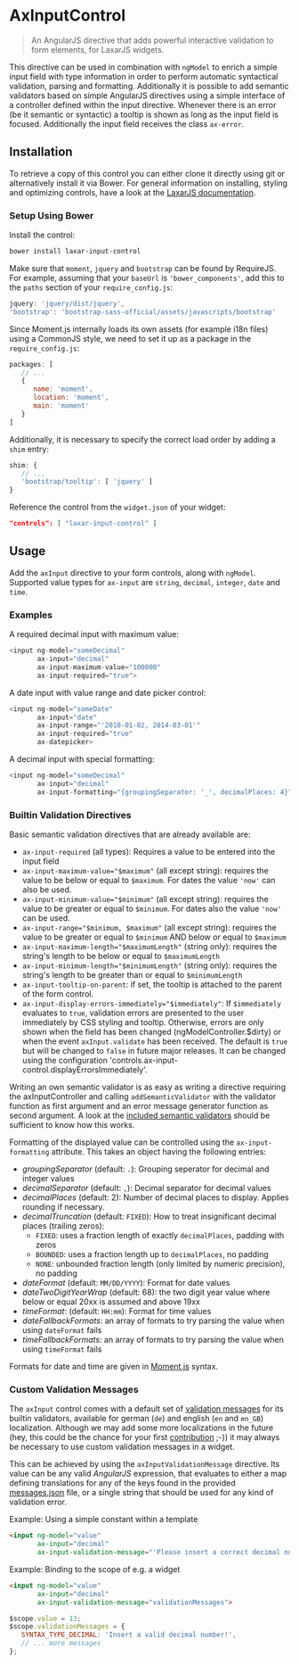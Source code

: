 # AxInputControl

> An AngularJS directive that adds powerful interactive validation to form elements, for LaxarJS widgets.

This directive can be used in combination with `ngModel` to enrich a simple input field with type information in order to perform automatic syntactical validation, parsing and formatting.
Additionally it is possible to add semantic validators based on simple AngularJS directives using a simple interface of a controller defined within the input directive.
Whenever there is an error (be it semantic or syntactic) a tooltip is shown as long as the input field is focused.
Additionally the input field receives the class `ax-error`.


## Installation

To retrieve a copy of this control you can either clone it directly using git or alternatively install it via Bower.
For general information on installing, styling and optimizing controls, have a look at the [LaxarJS documentation](https://github.com/LaxarJS/laxar/blob/master/docs/manuals/installing_controls.md).

### Setup Using Bower

Install the control:

```sh
bower install laxar-input-control
```

Make sure that `moment`, `jquery` and `bootstrap` can be found by RequireJS.
For example, assuming that your `baseUrl` is `'bower_components'`, add this to the `paths` section of your `require_config.js`:

```js
jquery: 'jquery/dist/jquery',
'bootstrap': 'bootstrap-sass-official/assets/javascripts/bootstrap'
```

Since Moment.js internally loads its own assets (for example i18n files) using a CommonJS style, we need to set it up as a package in the `require_config.js`:

```js
packages: [
   // ...
   {
      name: 'moment',
      location: 'moment',
      main: 'moment'
   }
]
```

Additionally, it is necessary to specify the correct load order by adding a `shim` entry:

```js
shim: {
   // ...
   'bootstrap/tooltip': [ 'jquery' ]
}
```

Reference the control from the `widget.json` of your widget:

```json
"controls": [ "laxar-input-control" ]
```


## Usage

Add the `axInput` directive to your form controls, along with `ngModel`.
Supported value types for `ax-input` are `string`, `decimal`, `integer`, `date` and `time`.


### Examples

A required decimal input with maximum value:
```js
<input ng-model="someDecimal"
       ax-input="decimal"
       ax-input-maximum-value="100000"
       ax-input-required="true">
```
A date input with value range and date picker control:
```js
<input ng-model="someDate"
       ax-input="date"
       ax-input-range="'2010-01-02, 2014-03-01'"
       ax-input-required="true"
       ax-datepicker>
```
A decimal input with special formatting:
```js
<input ng-model="someDecimal"
       ax-input="decimal"
       ax-input-formatting="{groupingSeparator: '_', decimalPlaces: 4}">
```


### Builtin Validation Directives

Basic semantic validation directives that are already available are:

- `ax-input-required` (all types): Requires a value to be entered into the input field
- `ax-input-maximum-value="$maximum"` (all except string): requires the value to be below or equal to `$maximum`.
  For dates the value `'now'` can also be used.
- `ax-input-minimum-value="$minimum"` (all except string): requires the value to be greater or equal to `$minimum`.
  For dates also the value `'now'` can be used.
- `ax-input-range="$minimum, $maximum"` (all except string): requires the value to be greater or equal to `$minimum` AND below or equal to `$maximum`
- `ax-input-maximum-length="$maximumLength"` (string only): requires the string's length to be below or equal to `$maximumLength`
- `ax-input-minimum-length="$minimumLength"` (string only): requires the string's length to be greater than or equal to `$minimumLength`
- `ax-input-tooltip-on-parent`: if set, the tooltip is attached to the parent of the form control.
- `ax-input-display-errors-immediately="$immediately"`: If `$immediately` evaluates to `true`, validation errors are presented to the user immediately by CSS styling and tooltip.
  Otherwise, errors are only shown when the field has been changed (ngModelController.$dirty) or when the event `axInput.validate` has been received.
  The default is `true` but will be changed to `false` in future major releases.
  It can be changed using the configuration 'controls.ax-input-control.displayErrorsImmediately'.

Writing an own semantic validator is as easy as writing a directive requiring the axInputController and calling `addSemanticValidator` with the validator function as first argument and an error message generator function as second argument.
A look at the [included semantic validators](lib/builtin_validators.js) should be sufficient to know how this works.

Formatting of the displayed value can be controlled using the `ax-input-formatting` attribute.
This takes an object having the following entries:

- *groupingSeparator* (default: `.`): Grouping seperator for decimal and integer values
- *decimalSeparator* (default: `,`): Decimal separator for decimal values
- *decimalPlaces* (default: 2): Number of decimal places to display. Applies rounding if necessary.
- *decimalTruncation* (default: `FIXED`): How to treat insignificant decimal places (trailing zeros):
  - `FIXED`: uses a fraction length of exactly `decimalPlaces`, padding with zeros
  - `BOUNDED`: uses a fraction length up to `decimalPlaces`, no padding
  - `NONE`: unbounded fraction length (only limited by numeric precision), no padding
- *dateFormat* (default: `MM/DD/YYYY`): Format for date values
- *dateTwoDigitYearWrap* (default: 68): the two digit year value where below or equal 20xx is assumed and above 19xx
- *timeFormat*: (default: `HH:mm`): Format for time values
- *dateFallbackFormats*: an array of formats to try parsing the value when using `dateFormat` fails
- *timeFallbackFormats*: an array of formats to try parsing the value when using `timeFormat` fails

Formats for date and time are given in [Moment.js](http://momentjs.com/docs/#/displaying/format/) syntax.


### Custom Validation Messages

The `axInput` control comes with a default set of [validation messages](messages.json) for its builtin validators, available for german (`de`) and english (`en` and `en_GB`) localization.
Although we may add some more localizations in the future (hey, this could be the chance for your first [contribution](CONTRIBUTING.md) ;-)) it may always be necessary to use custom validation messages in a widget.

This can be achieved by using the `axInputValidationMessage` directive.
Its value can be any valid *AngularJS* expression, that evaluates to either a map defining translations for any of the keys found in the provided [messages.json](messages.json) file, or a single string that should be used for any kind of validation error.

Example: Using a simple constant within a template
```html
<input ng-model="value"
       ax-input="decimal"
       ax-input-validation-message="'Please insert a correct decimal number.'">
```

Example: Binding to the scope of e.g. a widget
```html
<input ng-model="value"
       ax-input="decimal"
       ax-input-validation-message="validationMessages">
```

```js
$scope.value = 13;
$scope.validationMessages = {
   SYNTAX_TYPE_DECIMAL: 'Insert a valid decimal number!',
   // ... more messages
};
```
